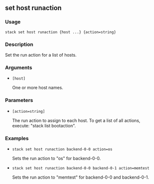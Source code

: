 ## set host runaction

### Usage

`stack set host runaction {host ...} {action=string}`

### Description

Set the run action for a list of hosts.

### Arguments

* `[host]`

   One or more host names.


### Parameters
* `[action=string]`

   The run action to assign to each host. To get a list of all actions,
	execute: "stack list bootaction".

### Examples

* `stack set host runaction backend-0-0 action=os`

   Sets the run action to "os" for backend-0-0.

* `stack set host runaction backend-0-0 backend-0-1 action=memtest`

   Sets the run action to "memtest" for backend-0-0 and backend-0-1.



